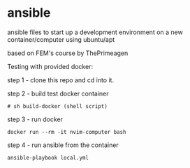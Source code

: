 # ansible
ansible files to start up a development environment on a new container/computer using ubuntu/apt

based on FEM's course by ThePrimeagen 

Testing with provided docker:

step 1 - clone this repo and cd into it.

step 2 - build test docker container

```
# sh build-docker (shell script)

```

step 3 - run docker

`docker run --rm -it nvim-computer bash`

step 4 - run ansible from the container

`ansible-playbook local.yml`
